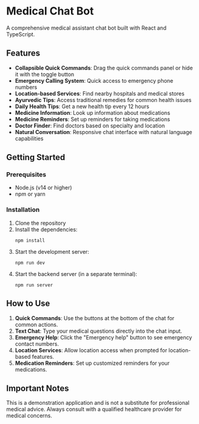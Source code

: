 # Medical Chat Bot

A comprehensive medical assistant chat bot built with React and TypeScript.

## Features

- **Collapsible Quick Commands**: Drag the quick commands panel or hide it with the toggle button
- **Emergency Calling System**: Quick access to emergency phone numbers
- **Location-based Services**: Find nearby hospitals and medical stores
- **Ayurvedic Tips**: Access traditional remedies for common health issues
- **Daily Health Tips**: Get a new health tip every 12 hours
- **Medicine Information**: Look up information about medications
- **Medicine Reminders**: Set up reminders for taking medications
- **Doctor Finder**: Find doctors based on specialty and location
- **Natural Conversation**: Responsive chat interface with natural language capabilities

## Getting Started

### Prerequisites

- Node.js (v14 or higher)
- npm or yarn

### Installation

1. Clone the repository
2. Install the dependencies:
   ```
   npm install
   ```
3. Start the development server:
   ```
   npm run dev
   ```
4. Start the backend server (in a separate terminal):
   ```
   npm run server
   ```

## How to Use

1. **Quick Commands**: Use the buttons at the bottom of the chat for common actions.
2. **Text Chat**: Type your medical questions directly into the chat input.
3. **Emergency Help**: Click the "Emergency help" button to see emergency contact numbers.
4. **Location Services**: Allow location access when prompted for location-based features.
5. **Medication Reminders**: Set up customized reminders for your medications.

## Important Notes

This is a demonstration application and is not a substitute for professional medical advice. Always consult with a qualified healthcare provider for medical concerns.
